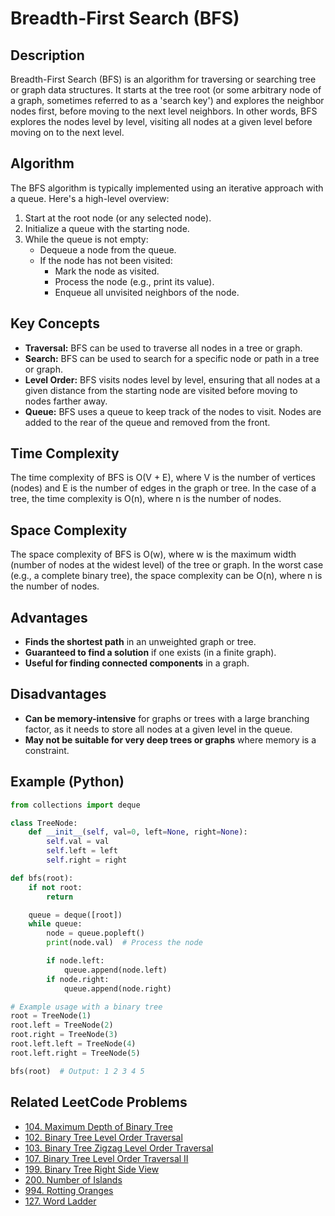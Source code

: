 # Breadth-First Search (BFS)

## Description

Breadth-First Search (BFS) is an algorithm for traversing or searching tree or graph data structures. It starts at the tree root (or some arbitrary node of a graph, sometimes referred to as a 'search key') and explores the neighbor nodes first, before moving to the next level neighbors. In other words, BFS explores the nodes level by level, visiting all nodes at a given level before moving on to the next level.

## Algorithm

The BFS algorithm is typically implemented using an iterative approach with a queue. Here's a high-level overview:

1. Start at the root node (or any selected node).
2. Initialize a queue with the starting node.
3. While the queue is not empty:
    * Dequeue a node from the queue.
    * If the node has not been visited:
        * Mark the node as visited.
        * Process the node (e.g., print its value).
        * Enqueue all unvisited neighbors of the node.

## Key Concepts

* **Traversal:** BFS can be used to traverse all nodes in a tree or graph.
* **Search:** BFS can be used to search for a specific node or path in a tree or graph.
* **Level Order:** BFS visits nodes level by level, ensuring that all nodes at a given distance from the starting node are visited before moving to nodes farther away.
* **Queue:** BFS uses a queue to keep track of the nodes to visit. Nodes are added to the rear of the queue and removed from the front.

## Time Complexity

The time complexity of BFS is O(V + E), where V is the number of vertices (nodes) and E is the number of edges in the graph or tree. In the case of a tree, the time complexity is O(n), where n is the number of nodes.

## Space Complexity

The space complexity of BFS is O(w), where w is the maximum width (number of nodes at the widest level) of the tree or graph. In the worst case (e.g., a complete binary tree), the space complexity can be O(n), where n is the number of nodes.

## Advantages

* **Finds the shortest path** in an unweighted graph or tree.
* **Guaranteed to find a solution** if one exists (in a finite graph).
* **Useful for finding connected components** in a graph.

## Disadvantages

* **Can be memory-intensive** for graphs or trees with a large branching factor, as it needs to store all nodes at a given level in the queue.
* **May not be suitable for very deep trees or graphs** where memory is a constraint.

## Example (Python)

```python
from collections import deque

class TreeNode:
    def __init__(self, val=0, left=None, right=None):
        self.val = val
        self.left = left
        self.right = right

def bfs(root):
    if not root:
        return

    queue = deque([root])
    while queue:
        node = queue.popleft()
        print(node.val)  # Process the node

        if node.left:
            queue.append(node.left)
        if node.right:
            queue.append(node.right)

# Example usage with a binary tree
root = TreeNode(1)
root.left = TreeNode(2)
root.right = TreeNode(3)
root.left.left = TreeNode(4)
root.left.right = TreeNode(5)

bfs(root)  # Output: 1 2 3 4 5
```

## Related LeetCode Problems

* [104. Maximum Depth of Binary Tree](./0104-maximum-depth-of-binary-tree/README.md)
* [102. Binary Tree Level Order Traversal](https://leetcode.com/problems/binary-tree-level-order-traversal/)
* [103. Binary Tree Zigzag Level Order Traversal](https://leetcode.com/problems/binary-tree-zigzag-level-order-traversal/)
* [107. Binary Tree Level Order Traversal II](https://leetcode.com/problems/binary-tree-level-order-traversal-ii/)
* [199. Binary Tree Right Side View](https://leetcode.com/problems/binary-tree-right-side-view/)
* [200. Number of Islands](https://leetcode.com/problems/number-of-islands/)
* [994. Rotting Oranges](https://leetcode.com/problems/rotting-oranges/)
* [127. Word Ladder](https://leetcode.com/problems/word-ladder/)
